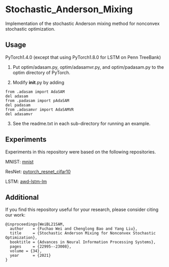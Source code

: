 # Stochastic_Anderson_Mixing
Implementation of the stochastic Anderson mixing method for nonconvex stochastic optimization.

## Usage

PyTorch1.4.0 (except that using PyTorch1.8.0 for LSTM on Penn TreeBank)

1. Put optim/adasam.py, optim/adasamvr.py, and optim/padasam.py to the optim directory of PyTorch.

2. Modify __init__.py by adding

```
from .adasam import AdaSAM
del adasam
from .padasam import pAdaSAM
del padasam
from .adasamvr import AdaSAMVR
del adasamvr
```

3. See the readme.txt in each sub-directory for running an example.

## Experiments

Experiments in this repository were based on the following repositories.

MNIST: [mnist](https://github.com/pytorch/examples/blob/master/mnist)

ResNet: [pytorch_resnet_cifar10](https://github.com/akamaster/pytorch_resnet_cifar10)

LSTM: [awd-lstm-lm](https://github.com/salesforce/awd-lstm-lm)

## Additional

If you find this repository useful for your research, please consider citing our work:

```
@inproceedings{WeiBL21SAM,
  author    = {Fuchao Wei and Chenglong Bao and Yang Liu}, 
  title     = {Stochastic Anderson Mixing for Nonconvex Stochastic Optimization},
  booktitle = {Advances in Neural Information Processing Systems},
  pages     = {22995--23008},
  volume = {34},
  year      = {2021}
}
```
